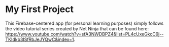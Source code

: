 # My First Project

This Firebase-centered app (for personal learning purposes) simply follows the video tutorial series created by Net Ninja that can be found here: https://www.youtube.com/watch?v=sfA3NWDBPZ4&list=PL4cUxeGkcC9j--TKIdkb3ISfRbJeJYQwC&index=1.
